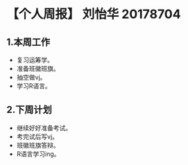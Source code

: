 # **【个人周报】 刘怡华 20178704**

## 1.本周工作

- 复习运筹学。
- 准备班徽班旗。
- 抽空做vj。
- 学习R语言。

## 2.下周计划
 
- 继续好好准备考试。
- 考完试后写vj。
- 班徽班旗答辩。
- R语言学习ing。
